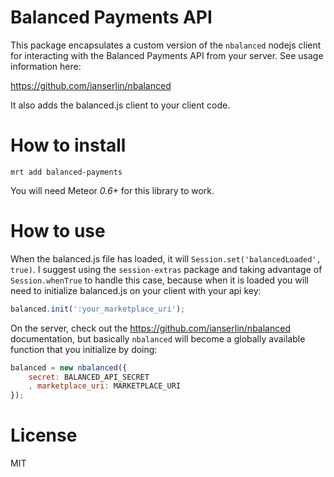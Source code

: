 Balanced Payments API
=====================

This package encapsulates a custom version of the `nbalanced` nodejs client for interacting with the Balanced Payments API from your server. See usage information here:

https://github.com/ianserlin/nbalanced

It also adds the balanced.js client to your client code.

How to install
==============

`mrt add balanced-payments`

You will need Meteor _0.6+_ for this library to work.

How to use
==========

When the balanced.js file has loaded, it will `Session.set('balancedLoaded', true)`.
I suggest using the `session-extras` package and taking advantage of `Session.whenTrue` to handle this case, because when it is loaded you will need to initialize balanced.js on your client with your api key:

```js
balanced.init(':your_marketplace_uri');
```

On the server, check out the https://github.com/ianserlin/nbalanced documentation, but basically `nbalanced` will become a globally available function that you initialize by doing:

```js
balanced = new nbalanced({
	secret: BALANCED_API_SECRET
	, marketplace_uri: MARKETPLACE_URI
});
```

License
=======

MIT